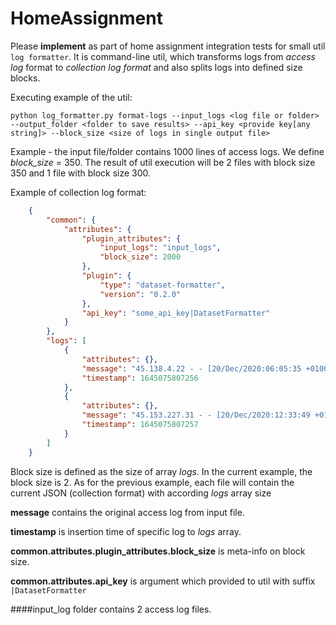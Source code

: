 # HomeAssignment
Please **implement** as part of home assignment integration tests for small util `log formatter`.
It is command-line util, which transforms logs from *access log* format to *collection log format*
and also splits logs into defined size blocks.


Executing example of the util:

`python log_formatter.py format-logs --input_logs <log file or folder> --output_folder <folder to save results> --api_key <provide key[any string]> --block_size <size of logs in single output file>`

Example - the input file/folder contains 1000 lines of access logs. We define *block_size*  = 350. The result 
of util execution will be 2 files with block size 350 and 1 file with block size 300.

Example of collection log format:
```json
    {
        "common": {
            "attributes": {
                "plugin_attributes": {
                    "input_logs": "input_logs",
                    "block_size": 2000
                },
                "plugin": {
                    "type": "dataset-formatter",
                    "version": "0.2.0"
                },
                "api_key": "some_api_key|DatasetFormatter"
            }
        },
        "logs": [
            {
                "attributes": {},
                "message": "45.138.4.22 - - [20/Dec/2020:06:05:35 +0100] \"POST /index.php?option=com_contact&view=contact&id=1 HTTP/1.1\" 200 188 \"-\" \"Mozilla/5.0(Linux;Android10;MAR-LX1BBuild/HUAWEIMAR-L21B;wv)AppleWebKit/537.36(KHTML,likeGecko)Version/4.0Chrome/85.0.4183.81MobileSafari/537.36EdgW/1.0\" \"-\"",
                "timestamp": 1645075807256
            },
            {
                "attributes": {},
                "message": "45.153.227.31 - - [20/Dec/2020:12:33:49 +0100] \"GET /index.php?option=com_contact&view=contact&id=1 HTTP/1.1\" 200 9873 \"-\" \"Mozilla/5.0(WindowsNT6.1;Win64;x64)AppleWebKit/537.36(KHTML,likeGecko)Chrome/83.0.4103.116Safari/537.36\" \"-\"",
                "timestamp": 1645075807257
            }
        ]
    }
```

Block size is defined as the size of array *logs*. In the current example, the block size is 2. As for the previous example, each file will contain the current JSON (collection format) with 
according *logs* array size 

**message** contains the original access log from input file. 

**timestamp** is insertion time of specific log to *logs* array.

**common.attributes.plugin_attributes.block_size** is meta-info on block size.

**common.attributes.api_key** is argument which provided to util with suffix `|DatasetFormatter` 


####input_log folder contains 2 access log files.
